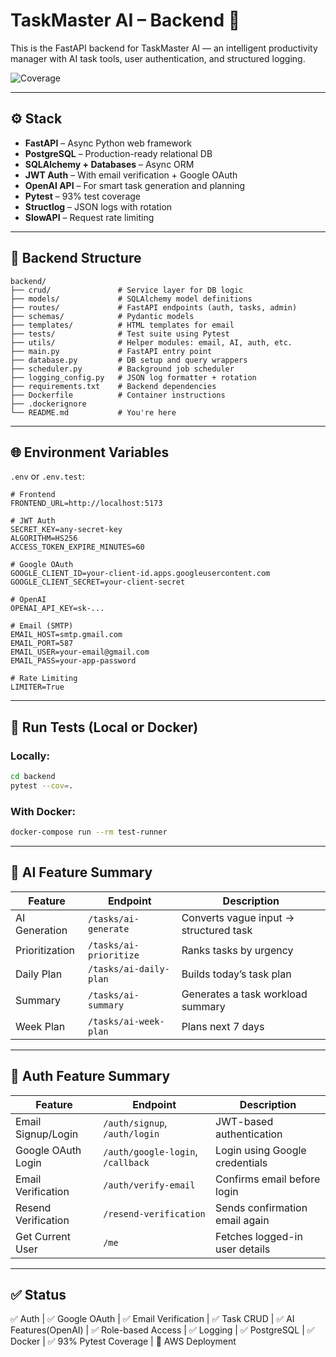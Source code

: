 # TaskMaster AI – Backend 🧠

This is the FastAPI backend for TaskMaster AI — an intelligent productivity manager with AI task tools, user authentication, and structured logging.

![Coverage](https://codecov.io/gh/llRishanll/ai-productivity-dashboard/branch/dev/graph/badge.svg)

---

## ⚙️ Stack

- **FastAPI** – Async Python web framework
- **PostgreSQL** – Production-ready relational DB
- **SQLAlchemy + Databases** – Async ORM
- **JWT Auth** – With email verification + Google OAuth
- **OpenAI API** – For smart task generation and planning
- **Pytest** – 93% test coverage
- **Structlog** – JSON logs with rotation
- **SlowAPI** – Request rate limiting

---

## 📁 Backend Structure

```
backend/
├── crud/               # Service layer for DB logic
├── models/             # SQLAlchemy model definitions
├── routes/             # FastAPI endpoints (auth, tasks, admin)
├── schemas/            # Pydantic models
├── templates/          # HTML templates for email
├── tests/              # Test suite using Pytest
├── utils/              # Helper modules: email, AI, auth, etc.
├── main.py             # FastAPI entry point
├── database.py         # DB setup and query wrappers
├── scheduler.py        # Background job scheduler
├── logging_config.py   # JSON log formatter + rotation
├── requirements.txt    # Backend dependencies
├── Dockerfile          # Container instructions
├── .dockerignore
└── README.md           # You're here
```

---

## 🌐 Environment Variables

`.env` or `.env.test`:

```env
# Frontend
FRONTEND_URL=http://localhost:5173

# JWT Auth
SECRET_KEY=any-secret-key
ALGORITHM=HS256
ACCESS_TOKEN_EXPIRE_MINUTES=60

# Google OAuth
GOOGLE_CLIENT_ID=your-client-id.apps.googleusercontent.com
GOOGLE_CLIENT_SECRET=your-client-secret

# OpenAI
OPENAI_API_KEY=sk-...

# Email (SMTP)
EMAIL_HOST=smtp.gmail.com
EMAIL_PORT=587
EMAIL_USER=your-email@gmail.com
EMAIL_PASS=your-app-password

# Rate Limiting
LIMITER=True
```

---

## 🧪 Run Tests (Local or Docker)

### Locally:
```bash
cd backend
pytest --cov=.
```

### With Docker:
```bash
docker-compose run --rm test-runner
```

---

## 🧠 AI Feature Summary

| Feature        | Endpoint               | Description                           |
| -------------- | ---------------------- | ------------------------------------- |
| AI Generation  | `/tasks/ai-generate`   | Converts vague input → structured task|
| Prioritization | `/tasks/ai-prioritize` | Ranks tasks by urgency                |
| Daily Plan     | `/tasks/ai-daily-plan` | Builds today’s task plan              |
| Summary        | `/tasks/ai-summary`    | Generates a task workload summary     |
| Week Plan      | `/tasks/ai-week-plan`  | Plans next 7 days                     |

---

## 🔐 Auth Feature Summary

| Feature             | Endpoint                          | Description                    |
| ------------------- | --------------------------------- | ------------------------------ |
| Email Signup/Login  | `/auth/signup`, `/auth/login`     | JWT-based authentication       |
| Google OAuth Login  | `/auth/google-login`, `/callback` | Login using Google credentials |
| Email Verification  | `/auth/verify-email`              | Confirms email before login    |
| Resend Verification | `/resend-verification`            | Sends confirmation email again |
| Get Current User    | `/me`                             | Fetches logged-in user details |

---

## ✅ Status

✅ Auth | ✅ Google OAuth | ✅ Email Verification | ✅ Task CRUD |
✅ AI Features(OpenAI) | ✅ Role-based Access | ✅ Logging | ✅ PostgreSQL | ✅ Docker | 
✅ 93% Pytest Coverage | 🔄 AWS Deployment
